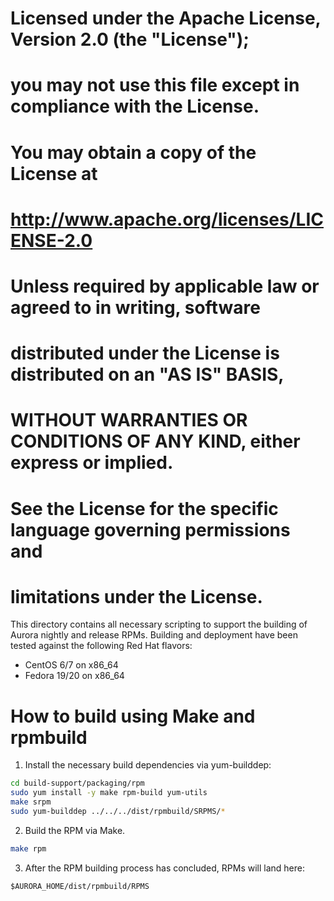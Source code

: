 # Licensed under the Apache License, Version 2.0 (the "License");
# you may not use this file except in compliance with the License.
# You may obtain a copy of the License at
#
#     http://www.apache.org/licenses/LICENSE-2.0
#
# Unless required by applicable law or agreed to in writing, software
# distributed under the License is distributed on an "AS IS" BASIS,
# WITHOUT WARRANTIES OR CONDITIONS OF ANY KIND, either express or implied.
# See the License for the specific language governing permissions and
# limitations under the License.

This directory contains all necessary scripting to support the building of Aurora
nightly and release RPMs.  Building and deployment have been tested against the following
Red Hat flavors:

 * CentOS 6/7 on x86_64
 * Fedora 19/20 on x86_64

How to build using Make and rpmbuild
====================================

1. Install the necessary build dependencies via yum-builddep:

```bash
cd build-support/packaging/rpm
sudo yum install -y make rpm-build yum-utils
make srpm
sudo yum-builddep ../../../dist/rpmbuild/SRPMS/*
```

2. Build the RPM via Make.

```bash
make rpm
```

3. After the RPM building process has concluded, RPMs will land here:

```
$AURORA_HOME/dist/rpmbuild/RPMS
```
